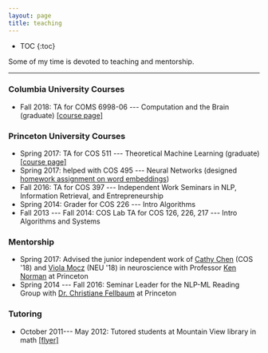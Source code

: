 ```yaml
---
layout: page
title: teaching
---
```


* TOC
{:toc}

Some of my time is devoted to teaching and mentorship. 

___

### Columbia University Courses

* Fall 2018: TA for COMS 6998-06 --- Computation and the Brain (graduate) [[course page]](https://computationandbrain.github.io/about/)

### Princeton University Courses 

* Spring 2017: TA for COS 511 --- Theoretical Machine Learning (graduate) [[course page]](http://www.cs.princeton.edu/~rlivni/cos511/cos511.html)
* Spring 2017: helped with COS 495 --- Neural Networks (designed [homework assignment on word embeddings](https://cos495.github.io/2017/04/10/pset7.html))
* Fall 2016: TA for COS 397 --- Independent Work Seminars in NLP, Information Retrieval, and Entrepreneurship
* Spring 2014: Grader for COS 226 --- Intro Algorithms
* Fall 2013 --- Fall 2014: COS Lab TA for COS 126, 226, 217 --- Intro Algorithms and Systems

### Mentorship

* Spring 2017: Advised the junior independent work of [Cathy Chen](https://cchen23.github.io/) (COS '18) and [Viola Mocz](https://psychology.yale.edu/people/viola-mocz) (NEU '18) in neuroscience with Professor [Ken Norman](https://pni.princeton.edu/faculty/kenneth-norman) at Princeton
* Spring 2014 --- Fall 2016: Seminar Leader for the NLP-ML Reading Group with [Dr. Christiane Fellbaum](https://www.cs.princeton.edu/~fellbaum/) at Princeton


### Tutoring

* October 2011--- May 2012: Tutored students at Mountain View library in math [[flyer]](https://www.mountainview.gov/civicax/filebank/blobdload.aspx?blobid=9021)